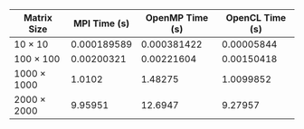 | Matrix Size | MPI Time (s) | OpenMP Time (s) | OpenCL Time (s) |
|-------------|--------------|-----------------|-----------------|
| 10 × 10     | 0.000189589  | 0.000381422     | 0.00005844      |
| 100 × 100   | 0.00200321   | 0.00221604      | 0.00150418      |
| 1000 × 1000 | 1.0102       | 1.48275         | 1.0099852       |
| 2000 × 2000 | 9.95951      | 12.6947         | 9.27957         |

